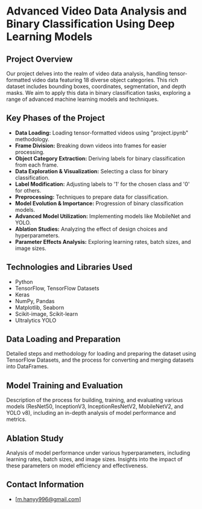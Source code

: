 
# Advanced Video Data Analysis and Binary Classification Using Deep Learning Models

## Project Overview
Our project delves into the realm of video data analysis, handling tensor-formatted video data featuring 18 diverse object categories. This rich dataset includes bounding boxes, coordinates, segmentation, and depth masks. We aim to apply this data in binary classification tasks, exploring a range of advanced machine learning models and techniques.

## Key Phases of the Project
- **Data Loading:** Loading tensor-formatted videos using "project.ipynb" methodology.
- **Frame Division:** Breaking down videos into frames for easier processing.
- **Object Category Extraction:** Deriving labels for binary classification from each frame.
- **Data Exploration & Visualization:** Selecting a class for binary classification.
- **Label Modification:** Adjusting labels to '1' for the chosen class and '0' for others.
- **Preprocessing:** Techniques to prepare data for classification.
- **Model Evolution & Importance:** Progression of binary classification models.
- **Advanced Model Utilization:** Implementing models like MobileNet and YOLO.
- **Ablation Studies:** Analyzing the effect of design choices and hyperparameters.
- **Parameter Effects Analysis:** Exploring learning rates, batch sizes, and image sizes.

## Technologies and Libraries Used
- Python
- TensorFlow, TensorFlow Datasets
- Keras
- NumPy, Pandas
- Matplotlib, Seaborn
- Scikit-image, Scikit-learn
- Ultralytics YOLO

## Data Loading and Preparation
Detailed steps and methodology for loading and preparing the dataset using TensorFlow Datasets, and the process for converting and merging datasets into DataFrames.

## Model Training and Evaluation
Description of the process for building, training, and evaluating various models (ResNet50, InceptionV3, InceptionResNetV2, MobileNetV2, and YOLO v8), including an in-depth analysis of model performance and metrics.

## Ablation Study
Analysis of model performance under various hyperparameters, including learning rates, batch sizes, and image sizes. Insights into the impact of these parameters on model efficiency and effectiveness.



## Contact Information
- [m.hanyy996@gmail.com]
